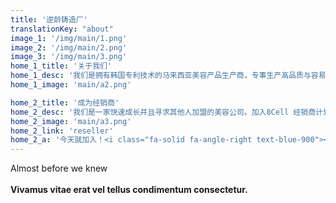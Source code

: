 ```yaml
---
title: '逆龄铸造厂'
translationKey: "about"
image_1: '/img/main/1.png'
image_2: '/img/main/2.png'
image_3: '/img/main/3.png'
home_1_title: '关于我们'
home_1_desc: '我们是拥有韩国专利技术的马来西亚美容产品生产商，专事生产高品质与容易使用的美容产品给予25岁以上的在职女性，我们相信顾客在使用了我们的产品之后可以拥有韩国玻璃肌。'
home_1_image: 'main/a2.png'

home_2_title: '成为经销商'
home_2_desc: '我们是一家快速成长并且寻求其他人加盟的美容公司。加入8Cell 经销商计划，你可以拥有稳定的经济收入井且为你的客户提供科技最前沿的美容产品。'
home_2_image: 'main/a3.png'
home_2_link: 'reseller'
home_2_a: '今天就加入！<i class="fa-solid fa-angle-right text-blue-900"></i>'
---
```


Almost before we knew
<br><br>
**Vivamus vitae erat vel tellus condimentum consectetur.**
